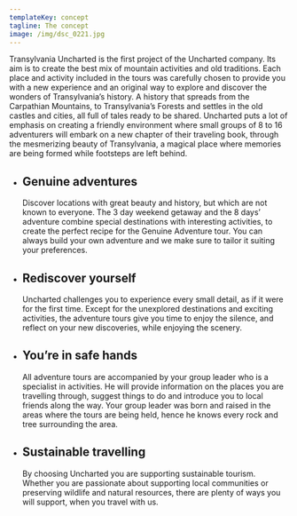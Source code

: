 ```yaml
---
templateKey: concept
tagline: The concept
image: /img/dsc_0221.jpg
---
```


Transylvania Uncharted is the first project of the Uncharted company. Its aim is to create the best mix of mountain activities and old traditions. Each place and activity included in the tours was carefully chosen to provide you with a new experience and an original way to explore and discover the wonders of Transylvania’s history. A history that spreads from the Carpathian Mountains, to Transylvania’s Forests and settles in the old castles and cities, all full of tales ready to be shared. Uncharted puts a lot of emphasis on creating a friendly environment where small groups of 8 to 16 adventurers will embark on a new chapter of their traveling book, through the mesmerizing beauty of Transylvania, a magical place where memories are being formed while footsteps are left behind.

* ## Genuine adventures
  Discover locations with great beauty and history, but which are not known to everyone. The 3 day weekend getaway and the 8 days’ adventure combine special destinations with interesting activities, to create the perfect recipe for the Genuine Adventure tour. You can always build your own adventure and we make sure to tailor it suiting your preferences.
* ## Rediscover yourself
  Uncharted challenges you to experience every small detail, as if it were for the first time. Except for the unexplored destinations and exciting activities, the adventure tours give you time to enjoy the silence, and reflect on your new discoveries, while enjoying the scenery.
* ## You’re in safe hands
  All adventure tours are accompanied by your group leader who is a specialist in activities. He will provide information on the places you are travelling through, suggest things to do and introduce you to local friends along the way. Your group leader was born and raised in the areas where the tours are being held, hence he knows every rock and tree surrounding the area.
* ## Sustainable travelling
  By choosing Uncharted you are supporting sustainable tourism. Whether you are passionate about supporting local communities or preserving wildlife and natural resources, there are plenty of ways you will support, when you travel with us.
